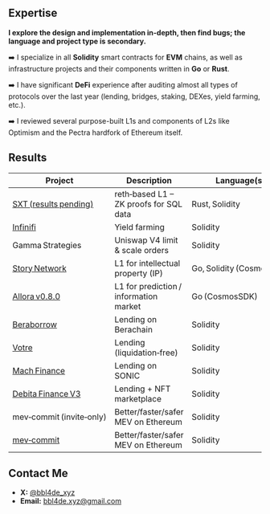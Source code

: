 ## Expertise

**I explore the design and implementation in-depth, then find bugs; the language and project type is secondary.**

➡️ I specialize in all **Solidity** smart contracts for **EVM** chains, as well as infrastructure projects and their components written in **Go** or **Rust**.

➡️ I have significant **DeFi** experience after auditing almost all types of protocols over the last year (lending, bridges, staking, DEXes, yield farming, etc.).

➡️ I reviewed several purpose-built L1s and components of L2s like Optimism and the Pectra hardfork of Ethereum itself.


## Results

| Project | Description | Language(s) | Leaderboard |
|---|---|---|---|
| [SXT (results pending)](https://cantina.xyz/competitions/3cc30b66-1cba-4044-968f-a0817cd7bf83) | reth‑based L1 – ZK proofs for SQL data | Rust, Solidity | Pending |
| [Infinifi](https://cantina.xyz/competitions/2ac7f906-1661-47eb-bfd6-519f5db0d36b/leaderboard) | Yield farming | Solidity | 3rd 🥉|
| Gamma Strategies | Uniswap V4 limit & scale orders | Solidity | Judge |
| [Story Network](https://cantina.xyz/competitions/0561defa-eeb2-4a74-8884-5d7a873afa58/leaderboard) | L1 for intellectual property (IP) | Go, Solidity (CosmosSDK) | 14th · \$27 k win |
| [Allora v0.8.0](https://audits.sherlock.xyz/contests/728/leaderboard) | L1 for prediction / information market | Go (CosmosSDK) | 11th |
| [Beraborrow](https://audits.sherlock.xyz/contests/741/leaderboard) | Lending on Berachain | Solidity | 7th |
| [Votre](https://cantina.xyz/competitions/050711ca-a6d1-4fdd-9f94-3816233c1bd5/leaderboard) | Lending (liquidation‑free) | Solidity | 7th |
| [Mach Finance](https://audits.sherlock.xyz/contests/727/leaderboard) | Lending on SONIC | Solidity | 1st 🥇|
| [Debita Finance V3](https://audits.sherlock.xyz/contests/627/leaderboard) | Lending + NFT marketplace | Solidity | 6th |
| mev‑commit (invite‑only) | Better/faster/safer MEV on Ethereum | Solidity | 6th |
| [mev‑commit](https://cantina.xyz/competitions/4ee8716d-3e0e-4f59-b90d-aa56bf3b484c/leaderboard) | Better/faster/safer MEV on Ethereum | Solidity | 21st |

## Contact Me

- **X:** [@bbl4de_xyz](https://x.com/bbl4de_xyz)  
- **Email:** bbl4de.xyz@gmail.com

